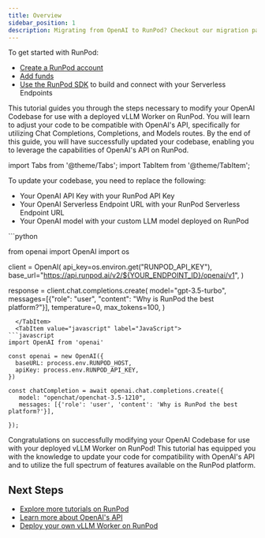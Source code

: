 ```yaml
---
title: Overview
sidebar_position: 1
description: Migrating from OpenAI to RunPod? Checkout our migration page to get started.
---
```


To get started with RunPod:

- [Create a RunPod account](/get-started/manage-accounts)
- [Add funds](/get-started/billing-information)
- [Use the RunPod SDK](#setting-up-your-project) to build and connect with your Serverless Endpoints

This tutorial guides you through the steps necessary to modify your OpenAI Codebase for use with a deployed vLLM Worker on RunPod. You will learn to adjust your code to be compatible with OpenAI's API, specifically for utilizing Chat Completions, Completions, and Models routes. By the end of this guide, you will have successfully updated your codebase, enabling you to leverage the capabilities of OpenAI's API on RunPod.


import Tabs from '@theme/Tabs';
import TabItem from '@theme/TabItem';

To update your codebase, you need to replace the following:

- Your OpenAI API Key with your RunPod API Key
- Your OpenAI Serverless Endpoint URL with your RunPod Serverless Endpoint URL
- Your OpenAI model with your custom LLM model deployed on RunPod

<Tabs>
  <TabItem value="python" label="Python" default>
```python

from openai import OpenAI
import os

client = OpenAI(
    api_key=os.environ.get("RUNPOD_API_KEY"),
    base_url="https://api.runpod.ai/v2/${YOUR_ENDPOINT_ID}/openai/v1",
)

response = client.chat.completions.create(
    model="gpt-3.5-turbo",
    messages=[{"role": "user", "content": "Why is RunPod the best platform?"}],
    temperature=0,
    max_tokens=100,
)
```
  </TabItem>
  <TabItem value="javascript" label="JavaScript">
```javascript
import OpenAI from 'openai'

const openai = new OpenAI({
  baseURL: process.env.RUNPOD_HOST,
  apiKey: process.env.RUNPOD_API_KEY,
})

const chatCompletion = await openai.chat.completions.create({
   model: "openchat/openchat-3.5-1210",
   messages: [{'role': 'user', 'content': 'Why is RunPod the best platform?'}],

});
```

</TabItem>
</Tabs>


Congratulations on successfully modifying your OpenAI Codebase for use with your deployed vLLM Worker on RunPod!
This tutorial has equipped you with the knowledge to update your code for compatibility with OpenAI's API and to utilize the full spectrum of features available on the RunPod platform.

## Next Steps

- [Explore more tutorials on RunPod](/tutorials/introduction/overview)
- [Learn more about OpenAI's API](https://platform.openai.com/docs/)
- [Deploy your own vLLM Worker on RunPod](https://docs.runpod.ai/en/latest/deployment/)
